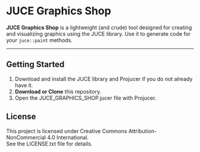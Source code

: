 # JUCE Graphics Shop

**JUCE Graphics Shop** is a lightweight (and crude) tool designed for creating and visualizing graphics using the JUCE library. Use it to generate code for your `juce::paint` methods.

---

## Getting Started
1. Download and install the JUCE library and Projucer if you do not already have it.
2. **Download or Clone** this repository.
3. Open the JUCE_GRAPHICS_SHOP.jucer file with Projucer.

## License
This project is licensed under Creative Commons Attribution-NonCommercial 4.0 International.  
See the LICENSE.txt file for details.
